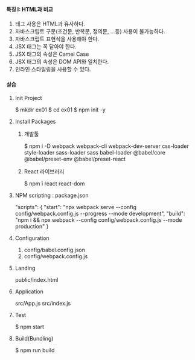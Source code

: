 #### 특징 I: HTML과 비교

1. 태그 사용은 HTML과 유사하다.
2. 자바스크립트 구문(조건문, 반복문, 정의문, ...등) 사용이 불가능하다.
3. 자바스크립트 표현식을 사용해야 한다.
4. JSX 태그는 꼭 닫아야 한다.
5. JSX 태그의 속성은 Camel Case
6. JSX 태그의 속성은 DOM API와 일치한다.
7. 인라인 스타일링을 사용할 수 있다.

#### 실습

1. Init Project

      $ mkdir ex01
      $ cd ex01
      $ npm init -y

2. Install Packages

      1. 개발툴

            $ npm i -D webpack webpack-cli webpack-dev-server css-loader style-loader sass-loader sass babel-loader @babel/core @babel/preset-env @babel/preset-react

      2. React 라이브러리

            $ npm i react react-dom

3. NPM scripting : package.json

      "scripts": {
      "start": "npx webpack serve --config config/webpack.config.js --progress --mode development",
      "build": "npm i && npx webpack --config config/webpack.config.js --mode production"
      }

4. Configuration

      1. config/babel.config.json
      2. config/webpack.config.js

5. Landing

      public/index.html

6. Application

      src/App.js
      src/index.js

7. Test

      $ npm start

8. Build(Bundling)

      $ npm run build
